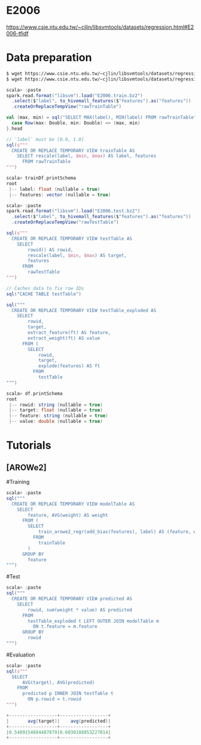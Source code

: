 
<!--
  Licensed to the Apache Software Foundation (ASF) under one
  or more contributor license agreements.  See the NOTICE file
  distributed with this work for additional information
  regarding copyright ownership.  The ASF licenses this file
  to you under the Apache License, Version 2.0 (the
  "License"); you may not use this file except in compliance
  with the License.  You may obtain a copy of the License at

    http://www.apache.org/licenses/LICENSE-2.0

  Unless required by applicable law or agreed to in writing,
  software distributed under the License is distributed on an
  "AS IS" BASIS, WITHOUT WARRANTIES OR CONDITIONS OF ANY
  KIND, either express or implied.  See the License for the
  specific language governing permissions and limitations
  under the License.
-->

E2006
===
https://www.csie.ntu.edu.tw/~cjlin/libsvmtools/datasets/regression.html#E2006-tfidf

Data preparation
================

```sh
$ wget https://www.csie.ntu.edu.tw/~cjlin/libsvmtools/datasets/regression/E2006.train.bz2
$ wget https://www.csie.ntu.edu.tw/~cjlin/libsvmtools/datasets/regression/E2006.test.bz2
```

```scala
scala> :paste
spark.read.format("libsvm").load("E2006.train.bz2")
  .select($"label", to_hivemall_features($"features").as("features"))
  .createOrReplaceTempView("rawTrainTable")

val (max, min) = sql("SELECT MAX(label), MIN(label) FROM rawTrainTable").collect.map {
  case Row(max: Double, min: Double) => (max, min)
}.head

// `label` must be [0.0, 1.0]
sql(s"""
  CREATE OR REPLACE TEMPORARY VIEW trainTable AS
    SELECT rescale(label, $min, $max) AS label, features
      FROM rawTrainTable
""")

scala> trainDf.printSchema
root
 |-- label: float (nullable = true)
 |-- features: vector (nullable = true)

scala> :paste
spark.read.format("libsvm").load("E2006.test.bz2")
  .select($"label", to_hivemall_features($"features").as("features"))
  .createOrReplaceTempView("rawTestTable")

sql(s"""
  CREATE OR REPLACE TEMPORARY VIEW testTable AS
    SELECT
        rowid() AS rowid,
        rescale(label, $min, $max) AS target,
        features
      FROM
        rawTestTable
""")

// Caches data to fix row IDs
sql("CACHE TABLE testTable")

sql("""
  CREATE OR REPLACE TEMPORARY VIEW testTable_exploded AS
    SELECT
        rowid,
        target,
        extract_feature(ft) AS feature,
        extract_weight(ft) AS value
      FROM (
        SELECT
            rowid,
            target,
            explode(features) AS ft
          FROM
            testTable
""")

scala> df.printSchema
root
 |-- rowid: string (nullable = true)
 |-- target: float (nullable = true)
 |-- feature: string (nullable = true)
 |-- value: double (nullable = true)
```

Tutorials
================

[AROWe2]
---

#Training

```scala
scala> :paste
sql("""
  CREATE OR REPLACE TEMPORARY VIEW modelTable AS
    SELECT
        feature, AVG(weight) AS weight
      FROM (
        SELECT
            train_arowe2_regr(add_bias(features), label) AS (feature, weight)
          FROM
            trainTable
        )
      GROUP BY
        feature
""")
```

#Test

```scala
scala> :paste
sql("""
  CREATE OR REPLACE TEMPORARY VIEW predicted AS
    SELECT
        rowid, sum(weight * value) AS predicted
      FROM
        testTable_exploded t LEFT OUTER JOIN modelTable m
          ON t.feature = m.feature
      GROUP BY
        rowid
""")
```

#Evaluation

```scala
scala> :paste
sql(s"""
  SELECT
      AVG(target), AVG(predicted)
    FROM
      predicted p INNER JOIN testTable t
        ON p.rowid = t.rowid
""")

+------------------+------------------+
|       avg(target)|    avg(predicted)|
+------------------+------------------+
|0.5489154884487879|0.6030108853227014|
+------------------+------------------+
```


